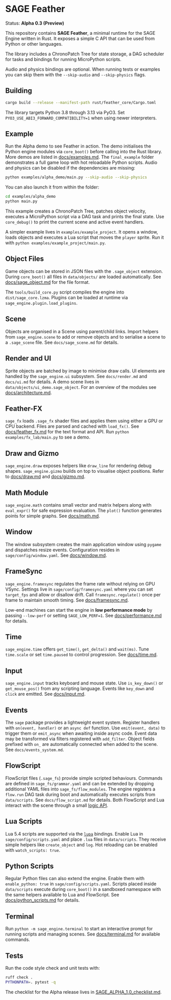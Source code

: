 # SAGE Feather

Status: **Alpha 0.3 (Preview)**

This repository contains **SAGE Feather**, a minimal runtime for the SAGE Engine written in Rust.
It exposes a simple C API that can be used from Python or other languages.

The library includes a ChronoPatch Tree for state storage, a DAG scheduler for tasks
and bindings for running MicroPython scripts.

Audio and physics bindings are optional. When running tests or examples you can
skip them with the ``--skip-audio`` and ``--skip-physics`` flags.

## Building

```bash
cargo build --release --manifest-path rust/feather_core/Cargo.toml
```

The library targets Python 3.8 through 3.13 via PyO3. Set
`PYO3_USE_ABI3_FORWARD_COMPATIBILITY=1` when using newer interpreters.

## Example

Run the Alpha demo to see Feather in action. The demo initialises the Python
engine modules via ``core_boot()`` before calling into the Rust library.
More demos are listed in [docs/examples.md](docs/examples.md).
The `final_example` folder demonstrates a full game loop with hot reloadable Python scripts.
Audio and physics can be disabled if the dependencies are missing:

```bash
python examples/alpha_demo/main.py --skip-audio --skip-physics
```

You can also launch it from within the folder:

```bash
cd examples/alpha_demo
python main.py
```

This example creates a ChronoPatch Tree, patches object velocity,
executes a MicroPython script via a DAG task and prints the final state.
Use ``core_debug()`` to print the current scene and active event handlers.

A simpler example lives in `examples/example_project`. It opens a window,
loads objects and executes a Lua script that moves the `player` sprite.
Run it with `python examples/example_project/main.py`.

## Object Files

Game objects can be stored in JSON files with the ``.sage_object`` extension.
During ``core_boot()`` all files in ``data/objects/`` are loaded automatically.
See [docs/sage_object.md](docs/sage_object.md) for the file format.

The ``tools/build_core.py`` script compiles the engine into ``dist/sage_core.lzma``.
Plugins can be loaded at runtime via ``sage_engine.plugin.load_plugins``.

## Scene

Objects are organised in a Scene using parent/child links. Import helpers from
``sage_engine.scene`` to add or remove objects and to serialise a scene to a
``.sage_scene`` file. See ``docs/sage_scene.md`` for details.

## Render and UI

Sprite objects are batched by image to minimise draw calls. UI elements are
handled by the ``sage_engine.ui`` subsystem. See ``docs/render.md`` and
``docs/ui.md`` for details. A demo scene lives in ``data/objects/ui_demo.sage_object``.
For an overview of the modules see [docs/architecture.md](docs/architecture.md).

## Feather-FX

`sage_fx` loads `.sage_fx` shader files and applies them using either a GPU or
CPU backend. Files are parsed and cached with `load_fx()`. See
[docs/feather_fx.md](docs/feather_fx.md) for the text format and API.
Run `python examples/fx_lab/main.py` to see a demo.

## Draw and Gizmo

`sage_engine.draw` exposes helpers like `draw_line` for rendering debug shapes.
`sage_engine.gizmo` builds on top to visualise object positions. Refer to
[docs/draw.md](docs/draw.md) and [docs/gizmo.md](docs/gizmo.md).

## Math Module

`sage_engine.math` contains small vector and matrix helpers along with
`eval_expr()` for safe expression evaluation. The `plot()` function generates
points for simple graphs. See [docs/math.md](docs/math.md).

## Window

The window subsystem creates the main application window using
`pygame` and dispatches resize events. Configuration resides in
`sage/config/window.yaml`. See [docs/window.md](docs/window.md).

## FrameSync

`sage_engine.framesync` regulates the frame rate without relying on GPU VSync.
Settings live in `sage/config/framesync.yaml` where you can set `target_fps` and
allow or disallow drift. Call `framesync.regulate()` once per frame to maintain
smooth timing. See [docs/framesync.md](docs/framesync.md).

Low-end machines can start the engine in **low performance mode** by passing
`--low-perf` or setting `SAGE_LOW_PERF=1`. See
[docs/performance.md](docs/performance.md) for details.

## Time

`sage_engine.time` offers `get_time()`, `get_delta()` and `wait(ms)`. Tune `time.scale` or set `time.paused` to control progression. See [docs/time.md](docs/time.md).

## Input

`sage_engine.input` tracks keyboard and mouse state. Use `is_key_down()` or `get_mouse_pos()` from any scripting language. Events like `key_down` and `click` are emitted. See [docs/input.md](docs/input.md).


## Events

The ``sage`` package provides a lightweight event system. Register handlers with
``on(event, handler)`` or an ``async def`` function. Use ``emit(event, data)`` to
trigger them or ``emit_async`` when awaiting inside async code. Event data may
be transformed via filters registered with ``add_filter``. Object fields
prefixed with ``on_`` are automatically connected when added to the scene. See
``docs/events_system.md``.

## FlowScript

FlowScript files (`.sage_fs`) provide simple scripted behaviours. Commands are
defined in ``sage_fs/grammar.yaml`` and can be extended by dropping additional
YAML files into ``sage_fs/flow_modules``. The engine registers a ``flow.run``
DAG task during boot and automatically executes scripts from ``data/scripts``.
See ``docs/flow_script.md`` for details. Both FlowScript and Lua interact with
the scene through a small [logic API](docs/logic_api.md).

## Lua Scripts

Lua 5.4 scripts are supported via the [`lupa`](https://github.com/scoder/lupa)
bindings. Enable Lua in ``sage/config/scripts.yaml`` and place ``.lua`` files in
``data/scripts``. They receive simple helpers like ``create_object`` and ``log``.
Hot reloading can be enabled with ``watch_scripts: true``.

## Python Scripts

Regular Python files can also extend the engine. Enable them with
``enable_python: true`` in ``sage/config/scripts.yaml``. Scripts placed inside
``data/scripts`` execute during ``core_boot()`` in a sandboxed namespace with the
same helpers available to Lua and FlowScript. See
[docs/python_scripts.md](docs/python_scripts.md) for details.

## Terminal

Run `python -m sage_engine.terminal` to start an interactive prompt for
running scripts and managing scenes. See [docs/terminal.md](docs/terminal.md)
for available commands.

## Tests

Run the code style check and unit tests with:

```bash
ruff check .
PYTHONPATH=. pytest -q
```

The checklist for the Alpha release lives in
[SAGE_ALPHA_1.0_checklist.md](SAGE_ALPHA_1.0_checklist.md).
